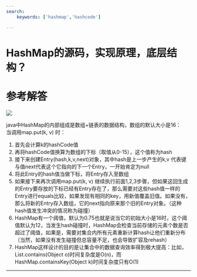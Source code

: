```yaml
---
search:
    keywords: ['hashmap','hashcode']

---
```



# HashMap的源码，实现原理，底层结构？

# 参考解答

![](/assets/hashmap.png)

java中HashMap的内部组成是数组+链表的数据结构，数组的默认大小是16：  
当调用map.put\(k, v\) 时：  
1. 首先会计算k的hashCode值  
2. 再将hashCode值换算为数组的下标（取值从0-15），这个值称为hash  
3. 接下来创建Entry\(hash,k,v,next\)对象，其中hash是上一步产生的k,v 代表键与值next代表这个它指向的下一个Entry，一开始肯定为null  
4. 将此Entry的hash值当做下标，将Entry存入至数组  
5. 如果接下来再次调用map.put\(k, v\) 继续执行前面1,2,3步骤，但如果这回生成的Entry要存放的下标已经有Entry存在了，那么需要对这些hash值一样的Entry进行equals比较，如果发现有相同的key，用新值覆盖旧值。如果没有，那么将新的Entry存入数组，它的next指向原来那个旧的Entry对象。（这种hash值发生冲突的情况称为碰撞）  
6. HashMap有一个阈值，默认为0.75也就是说当它的初始大小是16时，这个阈值默认为12，当发生hash碰撞时，HashMap会检查当前存储的元素个数是否超过了阈值，如果是，需要对集合内所有元素重新计算hash让他们重新分布（当然，如果没有发生碰撞但总容量不足，也会导致扩容及rehash）  
7. HashMap这样设计的目的是让集合中的数据查询效率得到极大提高：比如，List.contains\(Object o\)时间复杂度是O\(n\)，而HashMap.containsKey\(Object k\)时间复杂度只有O\(1\)

---

